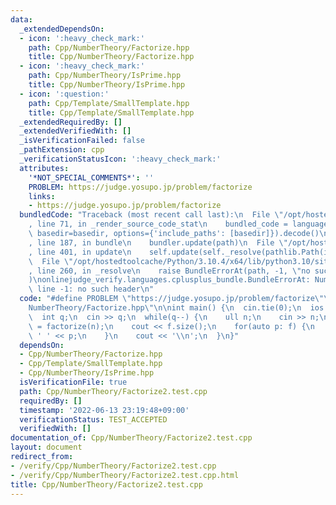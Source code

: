 ```yaml
---
data:
  _extendedDependsOn:
  - icon: ':heavy_check_mark:'
    path: Cpp/NumberTheory/Factorize.hpp
    title: Cpp/NumberTheory/Factorize.hpp
  - icon: ':heavy_check_mark:'
    path: Cpp/NumberTheory/IsPrime.hpp
    title: Cpp/NumberTheory/IsPrime.hpp
  - icon: ':question:'
    path: Cpp/Template/SmallTemplate.hpp
    title: Cpp/Template/SmallTemplate.hpp
  _extendedRequiredBy: []
  _extendedVerifiedWith: []
  _isVerificationFailed: false
  _pathExtension: cpp
  _verificationStatusIcon: ':heavy_check_mark:'
  attributes:
    '*NOT_SPECIAL_COMMENTS*': ''
    PROBLEM: https://judge.yosupo.jp/problem/factorize
    links:
    - https://judge.yosupo.jp/problem/factorize
  bundledCode: "Traceback (most recent call last):\n  File \"/opt/hostedtoolcache/Python/3.10.4/x64/lib/python3.10/site-packages/onlinejudge_verify/documentation/build.py\"\
    , line 71, in _render_source_code_stat\n    bundled_code = language.bundle(stat.path,\
    \ basedir=basedir, options={'include_paths': [basedir]}).decode()\n  File \"/opt/hostedtoolcache/Python/3.10.4/x64/lib/python3.10/site-packages/onlinejudge_verify/languages/cplusplus.py\"\
    , line 187, in bundle\n    bundler.update(path)\n  File \"/opt/hostedtoolcache/Python/3.10.4/x64/lib/python3.10/site-packages/onlinejudge_verify/languages/cplusplus_bundle.py\"\
    , line 401, in update\n    self.update(self._resolve(pathlib.Path(included), included_from=path))\n\
    \  File \"/opt/hostedtoolcache/Python/3.10.4/x64/lib/python3.10/site-packages/onlinejudge_verify/languages/cplusplus_bundle.py\"\
    , line 260, in _resolve\n    raise BundleErrorAt(path, -1, \"no such header\"\
    )\nonlinejudge_verify.languages.cplusplus_bundle.BundleErrorAt: NumberTheory/Factorize.hpp:\
    \ line -1: no such header\n"
  code: "#define PROBLEM \"https://judge.yosupo.jp/problem/factorize\"\n#include \"\
    NumberTheory/Factorize.hpp\"\n\nint main() {\n  cin.tie(0);\n  ios::sync_with_stdio(false);\n\
    \  int q;\n  cin >> q;\n  while(q--) {\n    ull n;\n    cin >> n;\n    auto f\
    \ = factorize(n);\n    cout << f.size();\n    for(auto p: f) {\n      cout <<\
    \ ' ' << p;\n    }\n    cout << '\\n';\n  }\n}"
  dependsOn:
  - Cpp/NumberTheory/Factorize.hpp
  - Cpp/Template/SmallTemplate.hpp
  - Cpp/NumberTheory/IsPrime.hpp
  isVerificationFile: true
  path: Cpp/NumberTheory/Factorize2.test.cpp
  requiredBy: []
  timestamp: '2022-06-13 23:19:48+09:00'
  verificationStatus: TEST_ACCEPTED
  verifiedWith: []
documentation_of: Cpp/NumberTheory/Factorize2.test.cpp
layout: document
redirect_from:
- /verify/Cpp/NumberTheory/Factorize2.test.cpp
- /verify/Cpp/NumberTheory/Factorize2.test.cpp.html
title: Cpp/NumberTheory/Factorize2.test.cpp
---
```

